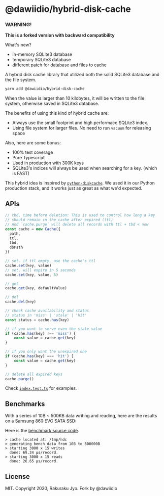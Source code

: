 # @dawiidio/hybrid-disk-cache

### WARNING!
**This is a forked version with backward compatibility**

What's new?
- in-memory SQLite3 database
- temporary SQLite3 database
- different patch for database and files to cache

A hybrid disk cache library that utilized both the solid SQLite3 database and the file system.

```bash
yarn add @dawiidio/hybrid-disk-cache
```

When the value is larger than 10 kilobytes, it will be written to the file system, otherwise saved in SQLite3 database.

The benefits of using this kind of hybrid cache are:

- Always use the small footprint and high performace SQLite3 index.
- Using file system for larger files. No need to run `vacuum` for releasing space

Also, here are some bonus:

- 100% test coverage
- Pure Typescript
- Used in production with 300K keys
- SQLite3's indices will always be used when searching for a key. (which is FAST)

This hybrid idea is inspired by [`python-diskcache`](https://github.com/grantjenks/python-diskcache). We used it in our Python production stack, and it works just as great as what we'd expected.

## APIs

```javascript
// tbd, time before deletion: This is used to control how long a key
// should remain in the cache after expired (ttl)
// And `cache.purge` will delete all records with ttl + tbd < now
const cache = new Cache({ 
  path, 
  ttl, 
  tbd,
  dbPath
})

// set. if ttl empty, use the cache's ttl
cache.set(key, value)
// set. will expire in 5 seconds
cache.set(key, value, 5)

// get
cache.get(key, defaultValue)

// del
cache.del(key)

// check cache availability and status
// status in 'miss' | 'stale' | 'hit'
const status = cache.has(key)

// if you want to serve even the stale value
if (cache.has(key) !== 'miss') {
    const value = cache.get(key)
}

// if you only want the unexpired one
if (cache.has(key) === 'hit') {
    const value = cache.get(key)
}

// delete all expired keys
cache.purge()
```

Check [`index.test.ts`](https://github.com/next-boost/hybrid-disk-cache/blob/master/test/index.test.ts) for examples.

## Benchmarks

With a series of 10B ~ 500KB data writing and reading, here are the results on a Samsung 860 EVO SATA SSD:

Here is the [benchmark source code](https://github.com/next-boost/hybrid-disk-cache/blob/master/src/bench.ts).

```
> cache located at: /tmp/hdc
> generating bench data from 10B to 500000B
> starting 3000 x 15 writes
  done: 69.34 μs/record.
> starting 3000 x 15 reads
  done: 26.65 μs/record.
```

## License

MIT. Copyright 2020, Rakuraku Jyo.
Fork by @dawiidio
